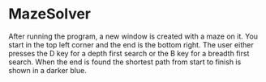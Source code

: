 # MazeSolver
After running the program, a new window is created with a maze on it.
You start in the top left corner and the end is the bottom right.
The user either presses the D key for a depth first search or the B key for a breadth first search.
When the end is found the shortest path from start to finish is shown in a darker blue.
